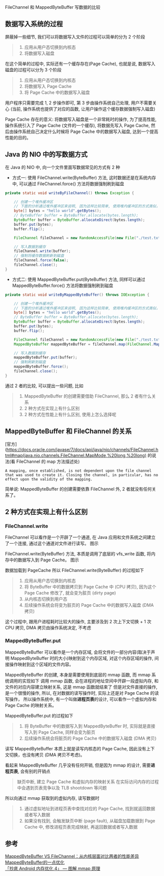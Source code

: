 FileChannel 和 MappedByteBuffer 写数据的比较

## 数据写入系统的过程

屏蔽掉一些细节, 我们可以将数据写入文件的过程可以简单的分为 2 个阶段
> 1. 应用从用户态切换到内核态
> 2. 将数据写入磁盘

在这个简单的过程中, 实际还有一个缓存存在(Page Cache), 也就是说, 数据写入磁盘的过程可以分为 3 个阶段
> 1. 应用从用户态切换到内核态
> 2. 将数据写入 Page Cache
> 3. 将 Page Cache 中的数据写入磁盘

用户程序只需要完成 1, 2 步操作即可, 第 3 步由操作系统自己处理, 用户不需要关心 (当前, 操作系统也提供了对应的函数,
让用户操作这个缓存数据强制写入磁盘)

Page Cache 存在的意义:
将数据写入磁盘是一个非常耗时的操作, 为了提高性能, 操作系统引入了 Page Cache (文件的一个缓存), 将数据先写入 Page Cache,
然后由操作系统自己决定什么时候将 Page Cache 中的数据写入磁盘, 达到一个提高性能的目的。

## Java 的 NIO 中的写数据方式

在 Java 的 NIO 中, 向一个文件里面写数据常见的方式有 2 种

* 方式一: 使用 FileChannel.write(ByteBuffer) 方法, 这时数据还是在系统内存中, 可以通过 FileChannel.force() 方法将数据强制刷到磁盘

```java
private static void writeByFileChannel() throws Exception {

    // 创建一个堆外缓冲区
    // 下面的分析通过堆外缓冲区来说明, 因为这样比较简单, 使用堆内缓冲区的方式类似，只是要绕一步，后面说明
    byte[] bytes = "hello world".getBytes();
    // ByteBuffer buffer = ByteBuffer.allocate(bytes.length);
    ByteBuffer buffer = ByteBuffer.allocateDirect(bytes.length);
    buffer.put(bytes);
    buffer.flip();

    FileChannel fileChannel = new RandomAccessFile(new File("./test.txt"), "rw").getChannel();

    // 写入数据到缓存
    fileChannel.write(buffer);
    // 强制将缓存数据刷新到磁盘
    fileChannel.force(false);
    fileChannel.close();
}
```

* 方式二: 使用 MappedByteBuffer.put(ByteBuffer) 方法, 同样可以通过 MappedByteBuffer.force() 方法将数据强制刷到磁盘

```java
private static void writeByMappedByteBuffer() throws IOException {

    // 创建一个堆外缓冲区
    // 下面的分析通过堆外缓冲区来说明, 因为这样比较简单, 使用堆内缓冲区的方式类似，只是要绕一步，后面说明
    byte[] bytes = "hello world".getBytes();
    // ByteBuffer buffer = ByteBuffer.allocate(bytes.length);
    ByteBuffer buffer = ByteBuffer.allocateDirect(bytes.length);
    buffer.put(bytes);
    buffer.flip();

    FileChannel fileChannel = new RandomAccessFile(new File("./test.txt"), "rw").getChannel();
    MappedByteBuffer mappedByteBuffer = fileChannel.map(FileChannel.MapMode.READ_WRITE, 0, bytes.length);

    // 写入数据到缓存
    mappedByteBuffer.put(buffer);
    // 强制刷新到磁盘
    mappedByteBuffer.force();
    fileChannel.close();
}
```

通过 2 者的比较, 可以提出一些问题, 比如
> 1. MappedByteBuffer 的创建需要借助 FileChannel, 那么 2 者有什么关系
> 2. 2 种方式在实现上有什么区别
> 3. 2 种方式在性能上有什么区别, 使用上怎么选择呢

## MappedByteBuffer 和 FileChannel 的关系

[官方](https://docs.oracle.com/javase/7/docs/api/java/nio/channels/FileChannel.html#map(java.nio.channels.FileChannel.MapMode,%20long,%20long)
的说法(看 FileChannel 的 map 方法描述处)

```log
A mapping, once established, is not dependent upon the file channel that was used to create it. Closing the channel, in particular, has no effect upon the validity of the mapping.
```

简单说: MappedByteBuffer 的创建需要依靠 FileChannel 外, 2 者就没有任何关系了。

## 2 种方式在实现上有什么区别

### FileChannel.write

FileChannel 可以看作是一个开辟了一个通道, 在 Java 应用和文件系统之间建立了一个连接, 通过这个通道对文件进行读写。
图示

FileChannel.write(ByteBuffer) 方法, 本质是调用了底层的 vfs_write 函数, 将内存中的数据写入到 Page Cache。
图示

数据加载到 PageCache 所以
FileChannel.write(ByteBuffer) 的过程如下
> 1. 应用从用户态切换到内核态
> 2. 将 ByteBuffer 中的数据拷贝到 Page Cache 中 (CPU 拷贝), 因为这个 Page Cache 修改了, 就会变为脏页 (dirty page)
> 3. 从内核态切换到用户态
> 4. 后续操作系统会将变为脏页的 Page Cache 中的数据写入磁盘 (DMA 拷贝)

这个过程中, 跟用户进程耗时比较大的操作, 主要涉及到 2 次上下文切换 + 1 次 CPU 拷贝, DMA 拷贝由操作系统决定, 不考虑

### MappedByteBuffer.put

MappedByteBuffer 可以看作是一个内存区域, 会将文件的一部分内容(取决于声明 MappedByteBuffer 时的大小)映射到这个内存区域,
对这个内存区域的操作, 间接操作映射到这个区域的文件内容。

MappedByteBuffer 的创建, 本身是需要使用到底层的 mmap 函数, 而 mmap 系统调用的实现如下
调用 mmap 函数, 会在进程的地址空间中开辟一段虚拟内存, 和文件的对应内容建立映射关系, 这是 mmap 函数就结束了
但是对文件直接的操作, 是一个很慢的操作, 所以, 在对数据的读写操作时, 实际上还是对 Page Cache 的读写操作，
所以操作系统中, 有一个叫做**进程页表**的设计, 可以看作一个虚拟内存和 Page Cache 的映射关系。

MappedByteBuffer.put 的过程如下
> 1. 将 ByteBuffer 中的数据写入到 MappedByteBuffer 时, 实际就是直接写入到 Page Cache, 同样会变为脏页
> 2. 后续操作系统会将脏页的 Page Cache 中的数据写入磁盘 (DMA 拷贝)

读写 MappedByteBuffer 本质上就是读写内核态的 Page Cache, 因此没有上下文切换，也没有拷贝 (DMA 拷贝不考虑)。

看起来 MappedByteBuffer 几乎没有任何开销, 但是因为 mmap 的设计, 需要**进程页表**, 会有别的开销点
> 缺页中断, 建立 Page Cache 和虚拟内存的映射关系
> 在实际访问内存的过程中会遇到页表竞争以及 TLB shootdown 等问题

所以向通过 mmap 获取到的虚拟内存, 读写数据时
> 1. 通过虚拟地址到进程页表中查找对应的 Page Cache, 找到就返回数据或者写入数据
> 2. 如果没有找到, 会触发缺页中断 (page fault), 从磁盘加载数据到 Page Cache 中, 修改进程页表完成映射, 再返回数据或者写入数据

## 参考

[MappedByteBuffer VS FileChannel：从内核层面对比两者的性能差异](https://juejin.cn/post/7350977538276343817)  
[MappedByteBuffer的一点优化](https://lishoubo.github.io/2017/09/27/MappedByteBuffer%E7%9A%84%E4%B8%80%E7%82%B9%E4%BC%98%E5%8C%96/)  
[「抄底 Android 内存优化 4」 — 图解 mmap 原理](https://blog.csdn.net/qq_23191031/article/details/108227587)  
